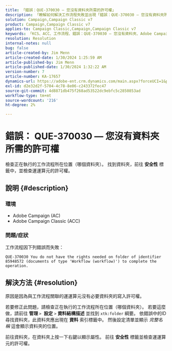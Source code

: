 ```yaml
---
title: 「錯誤：QUE-370030 — 您沒有資料夾所需的許可權」
description: 「瞭解如何解決工作流程失敗並出現「錯誤：QUE-370030 — 您沒有資料夾所需的許可權」的Adobe Campaign問題。」
solution: Campaign,Campaign Classic v7
product: Campaign,Campaign Classic v7
applies-to: Campaign Classic,Campaign,Campaign Classic v7
keywords: 「KCS、ACC、工作流程、錯誤：QUE-370030 — 您沒有資料夾、Adobe Campaign Classic、疑難排解、Adobe Campaign所需的許可權」
resolution: Resolution
internal-notes: null
bug: false
article-created-by: Jim Menn
article-created-date: 1/30/2024 1:25:59 AM
article-published-by: Jim Menn
article-published-date: 1/30/2024 1:32:22 AM
version-number: 7
article-number: KA-17657
dynamics-url: https://adobe-ent.crm.dynamics.com/main.aspx?forceUCI=1&pagetype=entityrecord&etn=knowledgearticle&id=7bcf7580-0ebf-ee11-9079-6045bd006268
exl-id: d2e32d2f-5704-4c78-8e06-c243372fec47
source-git-commit: 4d8871db475f268ad53522dc9ebfc5c2850853ad
workflow-type: tm+mt
source-wordcount: '216'
ht-degree: 2%

---
```


# 錯誤： QUE-370030 — 您沒有資料夾所需的許可權


檢查正在執行的工作流程所在位置（哪個資料夾）。 找到資料夾，前往 <b>安全性</b> 標籤中，並檢查運運算元的許可權。

## 說明 {#description}


### <b>環境</b>

- Adobe Campaign (AC)
- Adobe Campaign Classic (ACC)


### <b>問題/症狀</b>

工作流程因下列錯誤而失敗：


```
QUE-370030 You do not have the rights needed on folder of identifier 85948572 (documents of type 'Workflow (workflow)') to complete the operation.
```



## 解決方法 {#resolution}


原因是因為與工作流程關聯的運運算元沒有必要資料夾的寫入許可權。

若要修正此問題，請檢查正在執行的工作流程所在位置（哪個資料夾）。 若要這麼做，請前往 <b>管理 </b>`>`  <b>設定</b> `>`  <b>資料結構描述</b> 並找到 `xtk:folder` 綱要。 依錯誤中的ID尋找資料夾，此資料夾應出現在 <b>資料</b> 索引標籤中。 然後設定清單並顯示 *完整名稱* 這會顯示資料夾的位置。

前往資料夾，在資料夾上按一下右鍵以顯示屬性。 前往 <b>安全性</b> 標籤並檢查運運算元的許可權。
